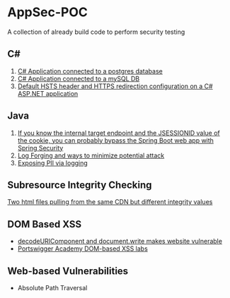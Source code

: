 # AppSec-POC
A collection of already build code to perform security testing 

## C#
1. [C# Application connected to a postgres database](https://github.com/p-cap/C-sharp-postgreSQL)
2. [C# Application connected to a mySQL DB](https://github.com/p-cap/C-sharp-mySQL)
3. [Default HSTS header and HTTPS redirection configuration on a C# ASP.NET application](https://github.com/p-cap/HSTS-HTTPS-redirection-demo)

## Java
1. [If you know the internal target endpoint and the JSESSIONID value of the cookie, you can probably bypass the Spring Boot web app with Spring Security](https://github.com/p-cap/using-JSESSIONID-inside-cookie)
2. [Log Forging and ways to minimize potential attack](https://github.com/p-cap/Log-Forging-Demo)
3. [Exposing PII via logging](https://github.com/p-cap/slf4j_log4j_demo)

## Subresource Integrity Checking
[Two html files pulling from the same CDN but different integrity values](https://github.com/p-cap/Subresource-Integrity-Checking)

## DOM Based XSS
- [decodeURIComponent and document.write makes website vulnerable](https://github.com/p-cap/DOM-Based-XSS.git)   
- [Portswigger Academy DOM-based XSS labs](https://github.com/p-cap/Portswigger-Academy-Mock/tree/main/XSS)

## Web-based Vulnerabilities
- Absolute Path Traversal 
